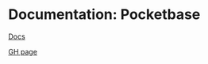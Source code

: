 # Documentation: Pocketbase

[Docs](https://pocketbase.io/docs/)

[GH page](https://github.com/pocketbase/pocketbase)

